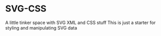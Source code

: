# SVG-CSS
A little tinker space with SVG XML and CSS stuff
This is just a starter for styling and manipulating SVG data

